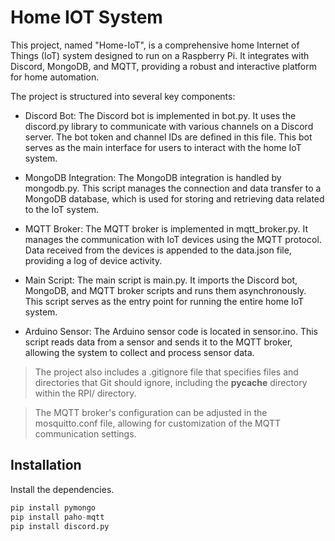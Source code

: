 # Home IOT System

This project, named "Home-IoT", is a comprehensive home Internet of Things (IoT) system designed to run on a Raspberry Pi. It integrates with Discord, MongoDB, and MQTT, providing a robust and interactive platform for home automation.

The project is structured into several key components:

- Discord Bot: The Discord bot is implemented in bot.py. It uses the discord.py library to communicate with various channels on a Discord server. The bot token and channel IDs are defined in this file. This bot serves as the main interface for users to interact with the home IoT system.

- MongoDB Integration: The MongoDB integration is handled by mongodb.py. This script manages the connection and data transfer to a MongoDB database, which is used for storing and retrieving data related to the IoT system.

- MQTT Broker: The MQTT broker is implemented in mqtt_broker.py. It manages the communication with IoT devices using the MQTT protocol. Data received from the devices is appended to the data.json file, providing a log of device activity.

- Main Script: The main script is main.py. It imports the Discord bot, MongoDB, and MQTT broker scripts and runs them asynchronously. This script serves as the entry point for running the entire home IoT system.

- Arduino Sensor: The Arduino sensor code is located in sensor.ino. This script reads data from a sensor and sends it to the MQTT broker, allowing the system to collect and process sensor data.

> The project also includes a .gitignore file that specifies files and directories that Git should ignore, including the __pycache__ directory within the RPI/ directory.

> The MQTT broker's configuration can be adjusted in the mosquitto.conf file, allowing for customization of the MQTT communication settings.
## Installation

Install the dependencies.
```python
pip install pymongo
pip install paho-mqtt
pip install discord.py
```
